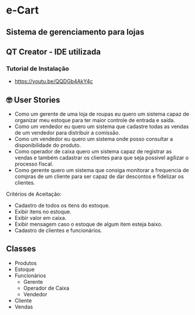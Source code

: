# e-Cart 
## Sistema de gerenciamento para lojas

## QT Creator - IDE utilizada
### Tutorial de Instalação
- https://youtu.be/QQDGb4AkY4c


## 🤓 User Stories 
- Como um gerente de uma loja de roupas eu quero um sistema capaz de organizar meu estoque para ter maior controle de entrada e saída.
- Como um vendedor eu quero um sistema que cadastre todas as vendas de um vendedor para distribuir a comissão.
- Como um vendedor eu quero um sistema onde posso consultar a disponibilidade do produto.
- Como operador de caixa quero um sistema capaz de registrar as vendas e também cadastrar os clientes para que seja possivel agilizar o processo fiscal.
- Como gerente quero um sistema que consiga monitorar a frequencia de compras de um cliente para ser capaz de dar descontos e fidelizar os clientes.

Critérios de Aceitação:
- Cadastro de todos os itens do estoque.
- Exibir itens no estoque.
- Exibir valor em caixa.
- Exibir mensagem caso o estoque de algum item esteja baixo.
- Cadastro de clientes e funcionários.

## Classes 
- Produtos
- Estoque
- Funcionários 
  - Gerente
  - Operador de Caixa
  - Vendedor
- Cliente
- Vendas
